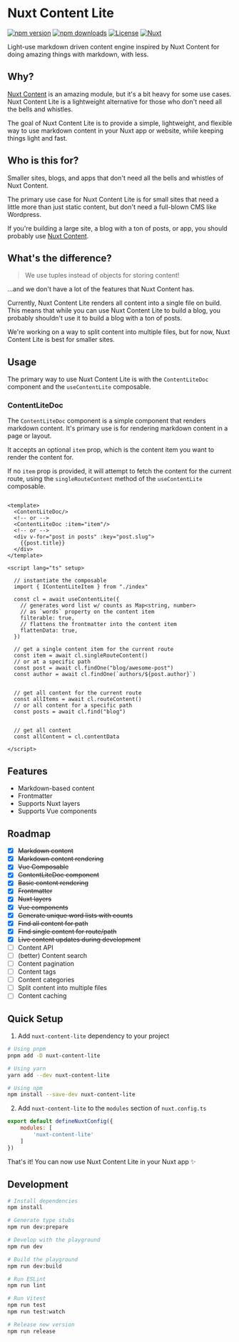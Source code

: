 # Nuxt Content Lite

[![npm version][npm-version-src]][npm-version-href]
[![npm downloads][npm-downloads-src]][npm-downloads-href]
[![License][license-src]][license-href]
[![Nuxt][nuxt-src]][nuxt-href]

Light-use markdown driven content engine inspired by Nuxt Content for doing amazing things with markdown, with less.

## Why?

[Nuxt Content](https://content.nuxt.com/) is an amazing module, but it's a bit heavy for some use cases. Nuxt Content
Lite is a lightweight
alternative for those who don't need all the bells and whistles.

The goal of Nuxt Content Lite is to provide a simple, lightweight, and flexible way to use markdown content in your Nuxt
app or website, while keeping things light and fast.

## Who is this for?

Smaller sites, blogs, and apps that don't need all the bells and whistles of Nuxt Content.

The primary use case for Nuxt Content Lite is for small sites that need a little more than just static content, but
don't need a full-blown CMS like Wordpress.

If you're building a large site, a blog with a ton of posts, or app, you should probably
use [Nuxt Content](https://content.nuxt.com/).

## What's the difference?

> We use tuples instead of objects for storing content!

...and we don't have a lot of the features that Nuxt Content has.

Currently, Nuxt Content Lite renders all content into a single file on build. This means that while you can use Nuxt
Content Lite to build a blog, you probably shouldn't use it to build a blog with a ton of posts.

We're working on a way to split content into multiple files, but for now, Nuxt Content Lite is best for smaller sites.

## Usage

The primary way to use Nuxt Content Lite is with the `ContentLiteDoc` component and the `useContentLite` composable.

### ContentLiteDoc

The `ContentLiteDoc` component is a simple component that renders markdown content. It's primary use is for rendering
markdown content in a page or layout.

It accepts an optional `item` prop, which is the content item you want to render the content for.

If no `item` prop is provided, it will attempt to fetch the content for the current route, using the `singleRouteContent`
method of the `useContentLite` composable.

```vue

<template>
  <ContentLiteDoc/>
  <!-- or -->
  <ContentLiteDoc :item="item"/>
  <!-- or -->
  <div v-for="post in posts" :key="post.slug">
    {{post.title}}
  </div>
</template>

<script lang="ts" setup>

  // instantiate the composable
  import { IContentLiteItem } from "./index"

  const cl = await useContentLite({
    // generates word list w/ counts as Map<string, number> 
    // as `words` property on the content item
    filterable: true,
    // flattens the frontmatter into the content item
    flattenData: true,
  })

  // get a single content item for the current route
  const item = await cl.singleRouteContent()
  // or at a specific path
  const post = await cl.findOne("blog/awesome-post")
  const author = await cl.findOne(`authors/${post.author}`)


  // get all content for the current route
  const allItems = await cl.routeContent()
  // or all content for a specific path
  const posts = await cl.find("blog")


  // get all content
  const allContent = cl.contentData

</script>
```

## Features

- Markdown-based content
- Frontmatter
- Supports Nuxt layers
- Supports Vue components

## Roadmap

- [x] ~~Markdown content~~
- [x] ~~Markdown content rendering~~
- [x] ~~Vue Composable~~
- [x] ~~ContentLiteDoc component~~
- [x] ~~Basic content rendering~~
- [x] ~~Frontmatter~~
- [x] ~~Nuxt layers~~
- [x] ~~Vue components~~
- [x] ~~Generate unique word lists with counts~~
- [x] ~~Find all content for path~~
- [x] ~~Find single content for route/path~~
- [x] ~~Live content updates during development~~
- [ ] Content API
- [ ] (better) Content search
- [ ] Content pagination
- [ ] Content tags
- [ ] Content categories
- [ ] Split content into multiple files
- [ ] Content caching

## Quick Setup

1. Add `nuxt-content-lite` dependency to your project

```bash
# Using pnpm
pnpm add -D nuxt-content-lite

# Using yarn
yarn add --dev nuxt-content-lite

# Using npm
npm install --save-dev nuxt-content-lite
```

2. Add `nuxt-content-lite` to the `modules` section of `nuxt.config.ts`

```js
export default defineNuxtConfig({
    modules: [
        'nuxt-content-lite'
    ]
})
```

That's it! You can now use Nuxt Content Lite in your Nuxt app ✨

## Development

```bash
# Install dependencies
npm install

# Generate type stubs
npm run dev:prepare

# Develop with the playground
npm run dev

# Build the playground
npm run dev:build

# Run ESLint
npm run lint

# Run Vitest
npm run test
npm run test:watch

# Release new version
npm run release
```

<!-- Badges -->

[npm-version-src]: https://img.shields.io/npm/v/nuxt-content-lite/latest.svg?style=flat&colorA=18181B&colorB=28CF8D

[npm-version-href]: https://npmjs.com/package/nuxt-content-lite

[npm-downloads-src]: https://img.shields.io/npm/dm/nuxt-content-lite.svg?style=flat&colorA=18181B&colorB=28CF8D

[npm-downloads-href]: https://npmjs.com/package/nuxt-content-lite

[license-src]: https://img.shields.io/npm/l/nuxt-content-lite.svg?style=flat&colorA=18181B&colorB=28CF8D

[license-href]: https://npmjs.com/package/nuxt-content-lite

[nuxt-src]: https://img.shields.io/badge/Nuxt-18181B?logo=nuxt.js

[nuxt-href]: https://nuxt.com
